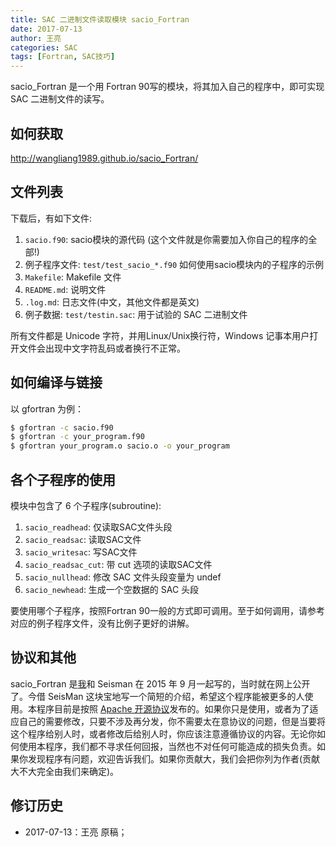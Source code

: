 ```yaml
---
title: SAC 二进制文件读取模块 sacio_Fortran
date: 2017-07-13
author: 王亮
categories: SAC
tags: [Fortran, SAC技巧]
---
```


sacio_Fortran 是一个用 Fortran 90写的模块，将其加入自己的程序中，即可实现 SAC 二进制文件的读写。
<!--more-->

## 如何获取

http://wangliang1989.github.io/sacio_Fortran/

## 文件列表

下载后，有如下文件:

1. `sacio.f90`: sacio模块的源代码 (这个文件就是你需要加入你自己的程序的全部!)
2. 例子程序文件: `test/test_sacio_*.f90` 如何使用sacio模块内的子程序的示例
3. `Makefile`: Makefile 文件
4. `README.md`: 说明文件
5. `.log.md`: 日志文件(中文，其他文件都是英文)
6. 例子数据: `test/testin.sac`: 用于试验的 SAC 二进制文件

所有文件都是 Unicode 字符，并用Linux/Unix换行符，Windows 记事本用户打开文件会出现中文字符乱码或者换行不正常。

## 如何编译与链接

以 gfortran 为例：

~~~bash
$ gfortran -c sacio.f90
$ gfortran -c your_program.f90
$ gfortran your_program.o sacio.o -o your_program
~~~

## 各个子程序的使用

模块中包含了 6 个子程序(subroutine):

1. `sacio_readhead`: 仅读取SAC文件头段
2. `sacio_readsac`: 读取SAC文件
3. `sacio_writesac`: 写SAC文件
4. `sacio_readsac_cut`: 带 cut 选项的读取SAC文件
5. `sacio_nullhead`: 修改 SAC 文件头段变量为 undef
6. `sacio_newhead`: 生成一个空数据的 SAC 头段

要使用哪个子程序，按照Fortran 90一般的方式即可调用。至于如何调用，请参考对应的例子程序文件，没有比例子更好的讲解。

## 协议和其他

sacio_Fortran 是[我](https://wangliang1989.github.io/)和 Seisman 在 2015 年 9 月一起写的，当时就在网上公开了。今借 SeisMan 这块宝地写一个简短的介绍，希望这个程序能被更多的人使用。本程序目前是按照 [Apache 开源协议](http://www.apache.org/licenses/LICENSE-2.0.html)发布的。如果你只是使用，或者为了适应自己的需要修改，只要不涉及再分发，你不需要太在意协议的问题，但是当要将这个程序给别人时，或者修改后给别人时，你应该注意遵循协议的内容。无论你如何使用本程序，我们都不寻求任何回报，当然也不对任何可能造成的损失负责。如果你发现程序有问题，欢迎告诉我们。如果你贡献大，我们会把你列为作者(贡献大不大完全由我们来确定)。

## 修订历史

-   2017-07-13：王亮 原稿；
